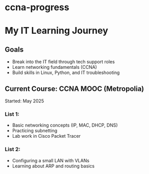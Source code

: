 # ccna-progress

# My IT Learning Journey

## Goals
- Break into the IT field through tech support roles
- Learn networking fundamentals (CCNA)
- Build skills in Linux, Python, and IT troubleshooting

## Current Course: CCNA MOOC (Metropolia)
Started: May 2025

### List 1:
- Basic networking concepts (IP, MAC, DHCP, DNS)
- Practicing subnetting
- Lab work in Cisco Packet Tracer

### List 2:
- Configuring a small LAN with VLANs
- Learning about ARP and routing basics
